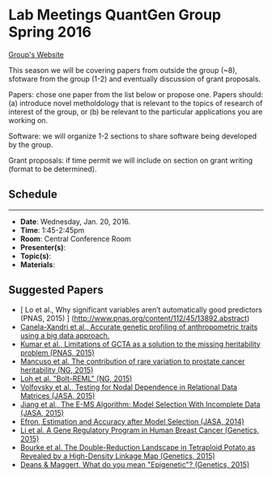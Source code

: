 # Lab Meetings QuantGen Group Spring 2016

[Group's Website](http://quantgen.github.io/)


This season we will be covering papers from outside the group (~8), sfotware from the group (1-2) and eventually discussion of grant proposals.

Papers: chose one paper from the list below or propose one. Papers should: (a) introduce novel metholdology that is relevant to the topics of research of interest of the group, or (b) be relevant to the particular applications you are working on. 

Software: we will organize 1-2 sections to share software being developed by the group. 

Grant proposals: if time permit we will include on section on grant writing (format to be determined).


## Schedule
----------------------------------------------------------------------------

 * **Date**:  Wednesday, Jan. 20, 2016.
 * **Time**:  1:45-2:45pm
 * **Room**:  Central Conference Room
 * **Presenter(s)**: 
 * **Topic(s)**:    
 * **Materials**:    



## Suggested Papers

 
* [ Lo et al., Why significant variables aren’t automatically good predictors (PNAS, 2015) ] (http://www.pnas.org/content/112/45/13892.abstract)
* [ Canela-Xandri et al., Accurate genetic profiling of anthropometric traits using a big data approach.](http://biorxiv.org/content/early/2015/12/01/033134.abstract)
* [Kumar et al., Limitations of GCTA as a solution to the missing
heritability problem (PNAS, 2015) ](http://www.pnas.org/content/113/1/E61.full.pdf)
* [Mancuso et al. The contribution of rare variation to prostate cancer heritability (NG, 2015)](http://www.nature.com/ng/journal/v48/n1/full/ng.3446.html)
* [Loh et al. "Bolt-REML" (NG, 2015)](http://www.nature.com/ng/journal/v47/n12/full/ng.3431.html)
* [Volfovsky et al., Testing for Nodal Dependence in Relational Data Matrices (JASA, 2015)](http://www.tandfonline.com/doi/full/10.1080/01621459.2014.965777)
* [Jiang et al., The E-MS Algorithm: Model Selection With Incomplete Data (JASA, 2015)](http://www.tandfonline.com/doi/full/10.1080/01621459.2014.948545)
* [Efron, Estimation and Accuracy after Model Selection (JASA, 2014)](http://www.tandfonline.com/doi/full/10.1080/01621459.2013.823775#abstract)
* [Li et al. A Gene Regulatory Program in Human Breast Cancer (Genetics, 2015)](http://www.genetics.org/content/201/4/1341)
* [Bourke et al. The Double-Reduction Landscape in Tetraploid Potato as Revealed by a High-Density Linkage Map (Genetics, 2015)](http://www.genetics.org/content/201/3/853)
* [Deans & Maggert, What do you mean "Epigenetic"? (Genetics, 2015)](http://www.genetics.org/content/199/4/887)

